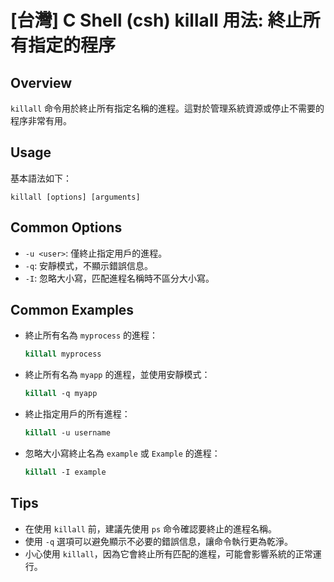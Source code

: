# [台灣] C Shell (csh) killall 用法: 終止所有指定的程序

## Overview
`killall` 命令用於終止所有指定名稱的進程。這對於管理系統資源或停止不需要的程序非常有用。

## Usage
基本語法如下：
```
killall [options] [arguments]
```

## Common Options
- `-u <user>`: 僅終止指定用戶的進程。
- `-q`: 安靜模式，不顯示錯誤信息。
- `-I`: 忽略大小寫，匹配進程名稱時不區分大小寫。

## Common Examples
- 終止所有名為 `myprocess` 的進程：
  ```csh
  killall myprocess
  ```

- 終止所有名為 `myapp` 的進程，並使用安靜模式：
  ```csh
  killall -q myapp
  ```

- 終止指定用戶的所有進程：
  ```csh
  killall -u username
  ```

- 忽略大小寫終止名為 `example` 或 `Example` 的進程：
  ```csh
  killall -I example
  ```

## Tips
- 在使用 `killall` 前，建議先使用 `ps` 命令確認要終止的進程名稱。
- 使用 `-q` 選項可以避免顯示不必要的錯誤信息，讓命令執行更為乾淨。
- 小心使用 `killall`，因為它會終止所有匹配的進程，可能會影響系統的正常運行。